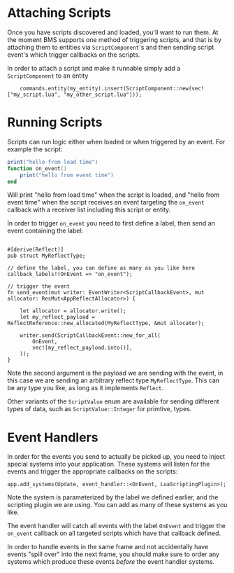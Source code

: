 # Attaching Scripts

Once you have scripts discovered and loaded, you'll want to run them. At the moment BMS supports one method of triggering scripts, and that is by attaching them to entities via `ScriptComponent`'s and then sending script event's which trigger callbacks on the scripts.

In order to attach a script and make it runnable simply add a `ScriptComponent` to an entity
```rust,ignore
    commands.entity(my_entity).insert(ScriptComponent::new(vec!["my_script.lua", "my_other_script.lua"]));
```

# Running Scripts

Scripts can run logic either when loaded or when triggered by an event. For example the script:

```lua
print("hello from load time")
function on_event()
    print("hello from event time")
end
```

Will print "hello from load time" when the script is loaded, and "hello from event time" when the script receives an event targeting the `on_event` callback with a receiver list including this script or entity.

In order to trigger `on_event` you need to first define a label, then send an event containing the label:
```rust,ignore

#[derive(Reflect)]
pub struct MyReflectType;

// define the label, you can define as many as you like here
callback_labels!(OnEvent => "on_event");

// trigger the event
fn send_event(mut writer: EventWriter<ScriptCallbackEvent>, mut allocator: ResMut<AppReflectAllocator>) {

    let allocator = allocator.write();
    let my_reflect_payload = ReflectReference::new_allocated(MyReflectType, &mut allocator);

    writer.send(ScriptCallbackEvent::new_for_all(
        OnEvent,
        vec![my_reflect_payload.into()],
    ));
}
```

Note the second argument is the payload we are sending with the event, in this case we are sending an arbitrary reflect type `MyReflectType`. This can be any type you like, as long as it implements `Reflect`.

Other variants of the `ScriptValue` enum are available for sending different types of data, such as `ScriptValue::Integer` for primtive, types.


# Event Handlers

In order for the events you send to actually be picked up, you need to inject special systems into your application. These systems will listen for the events and trigger the appropriate callbacks on the scripts:

```rust,ignore
app.add_systems(Update, event_handler::<OnEvent, LuaScriptingPlugin>);
```

Note the system is parameterized by the label we defined earlier, and the scripting plugin we are using. You can add as many of these systems as you like.

The event handler will catch all events with the label `OnEvent` and trigger the `on_event` callback on all targeted scripts which have that callback defined.

In order to handle events in the same frame and not accidentally have events "spill over" into the next frame, you should make sure to order any systems which produce these events *before* the event handler systems.

